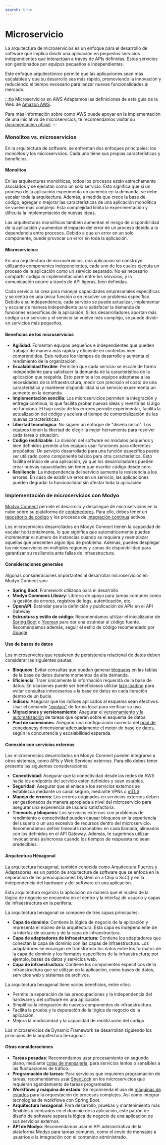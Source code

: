 ```yaml
---
search: true
---
```


# Microservicio

La arquitectura de microservicios es un enfoque para el desarrollo de software que implica dividir una aplicación en pequeños servicios independientes que interactúan a través de APIs definidas. Estos servicios son gestionados por equipos pequeños e independientes.

Este enfoque arquitectónico permite que las aplicaciones sean más escalables y que su desarrollo sea más rápido, promoviendo la innovación y reduciendo el tiempo necesario para lanzar nuevas funcionalidades al mercado.

:::tip Microservicios en AWS
Adaptamos las definiciones de esta guía de la Web de [Amazon AWS](https://aws.amazon.com).

Para más información sobre como AWS puede apoyar en la implementación de una iniciativa de microservicios, te recomendamos visitar su [documentación oficial](https://aws.amazon.com/microservices).
:::

### Monolitos vs. microservicios

En la arquitectura de software, se enfrentan dos enfoques principales: los monolitos y los microservicios. Cada uno tiene sus propias características y beneficios.

#### Monolitos
En las arquitecturas monolíticas, todos los procesos están estrechamente asociados y se ejecutan como un solo servicio. Esto significa que si un proceso de la aplicación experimenta un aumento en la demanda, se debe escalar toda la arquitectura. Además, a medida que crece la base de código, agregar o mejorar las características de una aplicación monolítica se vuelve más complejo. Esta complejidad limita la experimentación y dificulta la implementación de nuevas ideas.

Las arquitecturas monolíticas también aumentan el riesgo de disponibilidad de la aplicación y  aumentan el impacto del error de un proceso debido a la dependencia entre procesos. Debido a que un error en un solo componente, puede provocar un error en toda la aplicación.

#### Microservicios:
En una arquitectura de microservicios, una aplicación se construye utilizando componentes independientes, cada uno de los cuales ejecuta un proceso de la aplicación como un servicio separado. No es necesario compartir código ni implementaciones entre los servicios, y la comunicación ocurre a través de API ligeras, bien definidas.

Cada servicio se crea para manejar capacidades empresariales específicas y se centra en una única función o en resolver un problema específico.  Debido a su independencia, cada servicio se puede actualizar, implementar y escalar de manera independiente para satisfacer la demanda de funciones específicas de la aplicación. Si los desarrolladores aportan más código a un servicio y el servicio se vuelve más complejo, se puede dividir en servicios más pequeños.

#### Beneficios de los microservicios

- **Agilidad**: Fomentan equipos pequeños e independientes que pueden trabajar de manera más rápida y eficiente en contextos bien comprendidos. Esto reduce los tiempos de desarrollo y aumenta el rendimiento de la organización.
- **Escalabilidad flexible**: Permiten que cada servicio se escale de forma independiente para satisfacer la demanda de la característica de la aplicación que respalda. Esto permite a los equipos adaptarse a las necesidades de la infraestructura, medir con precisión el costo de una característica y mantener disponibilidad si un servicio experimenta un aumento en la demanda.
- **Implementación sencilla**: Los microservicios permiten la integración y entrega continua, lo que facilita probar nuevas ideas y revertirlas si algo no funciona. El bajo costo de los errores permite experimentar, facilita la actualización del código y acelera el tiempo de comercialización de las nuevas características.
- **Libertad tecnológica**: No siguen un enfoque de "diseño único". Los equipos tienen la libertad de elegir la mejor herramienta para resolver cada tarea o situación.
- **Código reutilizable**: La división del software en módulos pequeños y bien definidos permite a los equipos usar funciones para diferentes propósitos. Un servicio desarrollado para una función específica puede ser utilizado como componente básico para otra característica. Esto facilita el inicio de una aplicación, ya que los desarrolladores pueden crear nuevas capacidades sin tener que escribir código desde cero.
- **Resiliencia**: La independencia del servicio aumenta la resistencia a los errores. En caso de existir un error en un servicio, las aplicaciones pueden degradar la funcionalidad sin afectar toda la aplicación.

### Implementación de microservicios con Modyo

[Modyo Connect](/es/connect) permite el desarrollo y despliegue de microservicios en la nube sobre su plataforma de [contenedores](/es/connect/components/infrastructure.md#contenedores). Para ello, debes tener un [repositorio de código](/es/connect/components/development.md#repositorio-de-codigo) y los procesos de [integración continua](/es/connect/components/development.md#integracion-continua) activos.

Los microservicios desarrollados en Modyo Connect tienen la capacidad de escalar horizontalmente, lo que significa que automáticamente puedes incrementar el número de instancias cuando se requiera y reemplazar aquellas que presenten algún tipo de problema. Además, puedes desplegar los microservicios en múltiples regiones y zonas de disponibilidad para garantizar su resiliencia ante fallas de infraestructura.

#### Consideraciones generales

Algunas consideraciones importantes al desarrollar microservicios en Modyo Connect son:

- **Spring Boot**: Framework utilizado para el desarrollo
- **Modyo Commons Library**: Librería de apoyo para tareas comunes como la gestión de errores, registros de logs,
  autenticación, etc.
- **OpenAPI**: Estándar para la definición y publicación de APIs en el API Gateway
- **Estructura y estilo de código**: Recomendamos utilizar el inicializador de [Spring Boot](https://start.spring.io)
  o [Yeoman](https://yeoman.io/generators) para dar una estándar al código fuente. Recomendamos además, seguir el
  estilo de código recomendado por [Google](https://google.github.io/styleguide/javaguide.html).

#### Uso de bases de datos

Los microservicios que requieren de persistencia relacional de datos deben considerar las siguientes pautas:

- **Bloqueos**: Evitar consultas que puedan generar [bloqueos](https://www.baeldung.com/jpa-pessimistic-locking) en las tablas de la base de datos durante momentos de alta demanda.
- **Eficiencia**: Traer únicamente la información requerida de la base de datos. En ocasiones puede ser beneficiosos utilizar [lazy loading](https://www.baeldung.com/hibernate-lazy-eager-loading) para evitar consultas innecesarias a la base de datos en cada iteración dentro de un bucle.
- **Índices**: Asegurar que los índices aplicados al esquema sean efectivos. Usar el comando ["explain"](https://dev.mysql.com/doc/refman/8.0/en/using-explain.html) de forma local para verificar su uso.
- **Migraciones y versionamiento**: Asegurar el [versionamiento y la automatización](https://flywaydb.org) de tareas que operan sobre el esquema de datos.
- **Pool de conexiones**: Asegurar una configuración correcta del [pool de conexiones](https://www.baeldung.com/java-connection-pooling)y dimensionar adecuadamente el motor de base de datos, según la concurrencia y escalabilidad esperada.

#### Conexión con servicios externos

Los microservicios desarrollados en Modyo Connect pueden integrarse a otros sistemas, como APIs y Web Services externos. Para ello debes tener presente las siguientes consideraciones:

- **Conectividad**: Asegurar que la conectividad desde las redes de AWS hacia los endpoints del servicio estén definidos y sean estables.
- **Seguridad**: Asegurar que el enlace a los servicios externos se establezca mediante un canal seguro, mediante VPNs o [mTLS](https://www.cloudflare.com/learning/access-management/what-is-mutual-tls/).
- **Manejo de errores**: Los errores originados en servicios externos deben ser gestionados de manera apropiada a nivel del microservicio para asegurar una experiencia de usuario satisfactoria.
- **Timeouts y bloqueos**: Los servicios externos con problemas de rendimiento o conectividad pueden causar bloqueos en la experiencia del usuario o un uso excesivo de recursos dentro del microservicio. Recomendamos definir timeouts razonables en cada llamada, alineados con los definidos en el API Gateway. Además, te sugerimos utilizar invocaciones asíncronas cuando los tiempos de respuesta no sean predecibles.

#### Arquitectura Héxagonal
La arquitectura hexagonal, también conocida como Arquitectura Puertos y Adaptadores, es un patrón de arquitectura de software que se enfoca en la separación de las preocupaciones (System on a Chip o SoC) y en la independencia del hardware y del software en una aplicación.

Esta arquitectura organiza la aplicación de manera que el núcleo de la lógica de negocio se encuentra en el centro y la interfaz de usuario y capas de infraestructura en la periferia.

La arquitectura hexagonal se compone de tres capas principales:

- **Capa de dominio**: Contiene la lógica de negocio de la aplicación y representa el núcleo de la arquitectura. Esta capa es independiente de la interfaz de usuario y de la capa de infraestructura.
- **Capa de adaptadores de infraestructura**: Contiene los adaptadores que conectan la capa de dominio con las capas de infraestructura. Los adaptadores se encargan de transformar los datos entre los formatos de la capa de dominio y los formatos específicos de la infraestructura; por ejemplo, bases de datos y servicios web.
- **Capa de infraestructura**: Contiene los componentes específicos de la infraestructura que se utilizan en la aplicación, como bases de datos, servicios web y sistemas de archivos.

La arquitectura hexagonal tiene varios beneficios, entre ellos:

- Permite la separación de las preocupaciones y la independencia del hardware y del software en una aplicación.
- Simplifica la integración de nuevos componentes de infraestructura.
- Facilita la prueba y la depuración de la lógica de negocio de la aplicación.
- Mejora la modularidad y la capacidad de reutilización del código.

Los microservicios de Dynamic Framework se desarrollan siguiendo los principios de la arquitectura hexagonal.


#### Otras consideraciones

- **Tareas pesadas**: Recomendamos usar procesamiento en segundo plano, mediante [colas de mensajería](/es/connect/components/infrastructure.html#colas-de-mensajeria), para servicios lentos o sensibles a las fluctuaciones de tráfico.
- **Programación de tareas**: Para servicios que requieren programación de tareas, recomendamos usar [ShedLock](https://www.baeldung.com/shedlock-spring) en los microservicios que requieran agendamiento de tareas programadas.
- **Workflows y máquina de estado**: Se recomienda el uso de [máquinas de estados](https://www.baeldung.com/spring-state-machine) para la orquestación de procesos complejos. Así como integrar tecnologías de workflows con Spring Boot.
- **Arquitectura hexagonal**: Para desarrollo, pruebas y mantenimiento más flexibles y centrados en el dominio de la aplicación, este patrón de diseño de software separa la lógica de negocio de una aplicación de sus servicios externos.
- **API de Modyo**: Recomendamos usar el API administrativa de la plataforma Modyo para tareas comunes, como el envío de mensajes a usuarios o la integración con el contenido administrado.
